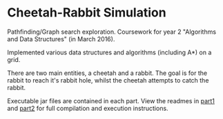 # Cheetah-Rabbit Simulation
Pathfinding/Graph search exploration. Coursework for year 2 "Algorithms and Data Structures" (in March 2016).

Implemented various data structures and algorithms (including A*) on a grid. 

There are two main entities, a cheetah and a rabbit. The goal is for the rabbit to reach it's rabbit hole, whilst the cheetah attempts to catch the rabbit.

Executable jar files are contained in each part. 
View the readmes in [part1](part1/__README__.txt) and [part2](part2/__README__.txt) for full compilation and execution instructions.
